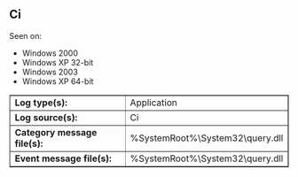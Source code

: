 ## Ci

Seen on:
* Windows 2000
* Windows XP 32-bit
* Windows 2003
* Windows XP 64-bit

<table border="1" class="docutils">
  <tbody>
    <tr>
      <td><b>Log type(s):</b></td>
      <td>Application</td>
    </tr>
    <tr>
      <td><b>Log source(s):</b></td>
      <td>Ci</td>
    </tr>
    <tr>
      <td><b>Category message file(s):</b></td>
      <td>%SystemRoot%\System32\query.dll</td>
    </tr>
    <tr>
      <td><b>Event message file(s):</b></td>
      <td>%SystemRoot%\System32\query.dll</td>
    </tr>
  </tbody>
</table>

&nbsp;

